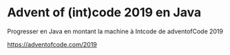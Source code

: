 ﻿# Advent of (int)code 2019 en Java

Progresser en Java en montant la machine à Intcode de adventofCode 2019 

https://adventofcode.com/2019


